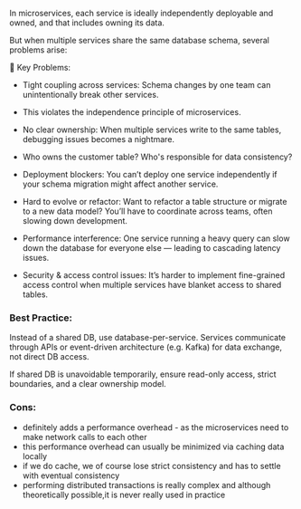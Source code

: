 

In microservices, each service is ideally independently deployable and owned, and that includes owning its data.

But when multiple services share the same database schema, several problems arise:

🔴 Key Problems:
- Tight coupling across services:
Schema changes by one team can unintentionally break other services.

- This violates the independence principle of microservices.

- No clear ownership:
When multiple services write to the same tables, debugging issues becomes a nightmare.

- Who owns the customer table? Who's responsible for data consistency?

- Deployment blockers:
You can’t deploy one service independently if your schema migration might affect another service.

- Hard to evolve or refactor:
Want to refactor a table structure or migrate to a new data model?
You’ll have to coordinate across teams, often slowing down development.

- Performance interference:
One service running a heavy query can slow down the database for everyone else — leading to cascading latency issues.

- Security & access control issues:
It’s harder to implement fine-grained access control when multiple services have blanket access to shared tables.

### Best Practice:
Instead of a shared DB, use database-per-service.
Services communicate through APIs or event-driven architecture (e.g. Kafka) for data exchange,
not direct DB access.

If shared DB is unavoidable temporarily, ensure read-only access, strict boundaries, and a clear ownership model.

### Cons:

- definitely adds a performance overhead - as the microservices need to make network calls to each other
- this performance overhead can usually be minimized via caching data locally
- if we do cache, we of course lose strict consistency and has to settle with eventual consistency
- performing distributed transactions is really complex and although theoretically possible,it is never really used in practice